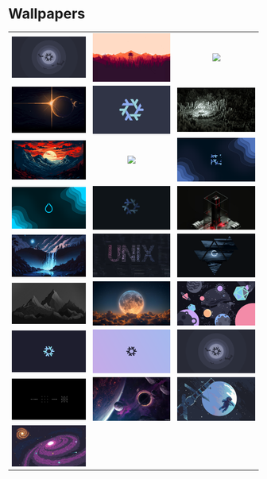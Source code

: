 # Wallpapers

<table>
  <tr>
    <td align="center" width="300px">
      <img src="wall1.png" width="300px"><br>
    </td>
    <td align="center" width="300px">
      <img src="wall2.jpg" width="300px"><br>
    </td>
    <td align="center" width="300px">
      <img src="wall3.png" width="300px"><br>
    </td>
  </tr>
  <tr>
    <td align="center" width="300px">
      <img src="wall4.jpg" width="300px"><br>
    </td>
    <td align="center" width="300px">
      <img src="wall5.png" width="300px"><br>
    </td>
    <td align="center" width="300px">
      <img src="wall6.jpg" width="300px"><br>
    </td>
  </tr>
  <tr>
    <td align="center" width="300px">
      <img src="wall7.png" width="300px"><br>
    </td>
    <td align="center" width="300px">
      <img src="wall8.png" width="300px"><br>
    </td>
    <td align="center" width="300px">
      <img src="wall9.png" width="300px"><br>
    </td>
  </tr>
  <tr>
    <td align="center" width="300px">
      <img src="wall10.png" width="300px"><br>
    </td>
    <td align="center" width="300px">
      <img src="wall11.png" width="300px"><br>
    </td>
    <td align="center" width="300px">
      <img src="wall12.jpg" width="300px"><br>
    </td>
  </tr>
  <tr>
    <td align="center" width="300px">
      <img src="wall13.jpg" width="300px"><br>
    </td>
    <td align="center" width="300px">
      <img src="wall14.jpg" width="300px"><br>
    </td>
    <td align="center" width="300px">
      <img src="wall15.png" width="300px"><br>
    </td>
  </tr>
  <tr>
    <td align="center" width="300px">
      <img src="wall16.jpg" width="300px"><br>
    </td>
    <td align="center" width="300px">
      <img src="wall17.jpg" width="300px"><br>
    </td>
    <td align="center" width="300px">
      <img src="wall18.png" width="300px"><br>
    </td>
  </tr>
  <tr>
    <td align="center" width="300px">
      <img src="wall19.png" width="300px"><br>
    </td>
    <td align="center" width="300px">
      <img src="wall20.png" width="300px"><br>
    </td>
    <td align="center" width="300px">
      <img src="wall21.png" width="300px"><br>
    </td>
  </tr>
  <tr>
    <td align="center" width="300px">
      <img src="wall22.jpg" width="300px"><br>
    </td>
    <td align="center" width="300px">
      <img src="wall23.jpg" width="300px"><br>
    </td>
    <td align="center" width="300px">
      <img src="wall24.png" width="300px"><br>
    </td>
  </tr>
  <tr>
    <td align="center" width="300px">
      <img src="wall25.png" width="300px"><br>
    </td>
  </tr>
</table>
